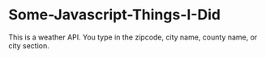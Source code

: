 # Some-Javascript-Things-I-Did

This is a weather API.
You type in the zipcode, city name, county name, or city section. 
